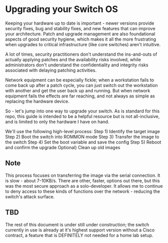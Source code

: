 # Upgrading your Switch OS

Keeping your hardware up to date is important - newer versions provide security fixes, bug and stability fixes, and new features that can improve your architecture. Patch and upgrade management are also foundational aspects of good security hygiene, which makes it all the more frustrating when upgrades to critical infrastructure (like core switches) aren't intuitive.

A lot of times, security practitioners don't understand the ins-and-outs of actually applying patches and the availability risks involved, while administrators don't understand the confidentiality and integrity risks associated with delaying patching activities.

Network equipment can be especially fickle; when a workstation fails to come back up after a patch cycle, you can just switch out the workstation with another and get the user back up and running. But when network equipment fails the effects are far reaching, and not always as simple as replacing the hardware device.

So - let's jump into one way to upgrade your switch. As is standard for this repo, this guide is intended to be a helpful resource but is not all-inclusive, and is limited to only the hardware I have on hand.

We'll use the following high-level process:
Step 1) Identify the target image
Step 2) Boot the switch into ROMMON mode
Step 3) Transfer the image to the switch
Step 4) Set the boot variable and save the config
Step 5) Reboot and confirm the upgrade
Optional) Clean up old images

## Note
This process focuses on transferring the image via the serial connection. It is slow - about 7-10KB/s. There are other, faster, options out there, but this was the most secure approach as a solo-developer. It allows me to continue to deny access to these kinds of functions over the network - reducing the switch's attack surface.

## TBD

The rest of this document is under still under construction; the switch currently in use is already at it's highest support version without a Cisco contract, a feature that is DEFINITELY not needed for a home lab setup.